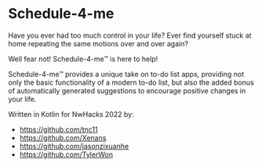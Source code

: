 # Schedule-4-me

Have you ever had too much control in your life? Ever find yourself stuck at home repeating the same motions over and over again?

Well fear not! Schedule-4-me™ is here to help!

Schedule-4-me™ provides a unique take on to-do list apps, providing not only the basic functionality of a modern to-do list, but also the added bonus of automatically generated suggestions to encourage positive changes in your life.

Written in Kotlin for NwHacks 2022 by:
- https://github.com/tnc11
- https://github.com/Xenans
- https://github.com/jasonzixuanhe
- https://github.com/TylerWon
